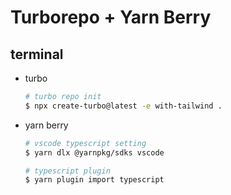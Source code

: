 # Turborepo + Yarn Berry

## terminal

- turbo
  ```bash
  # turbo repo init
  $ npx create-turbo@latest -e with-tailwind .
  ```

- yarn berry
  ```bash
  # vscode typescript setting
  $ yarn dlx @yarnpkg/sdks vscode

  # typescript plugin
  $ yarn plugin import typescript
  ```